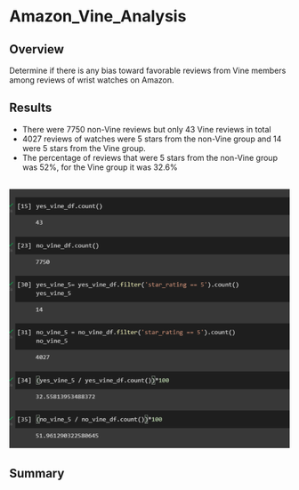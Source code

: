 # Amazon_Vine_Analysis

## Overview
Determine if there is any bias toward favorable reviews from Vine members among reviews of wrist watches on Amazon.

## Results
- There were 7750 non-Vine reviews but only 43 Vine reviews in total
- 4027 reviews of watches were 5 stars from the non-Vine group and 14 were 5 stars from the Vine group. 
- The percentage of reviews that were 5 stars from the non-Vine group was 52%, for the Vine group it was 32.6%
<br></br>

![](https://github.com/alexlieberman22/Amazon_Vine_Analysis/blob/main/Images/Capture.PNG)

## Summary
